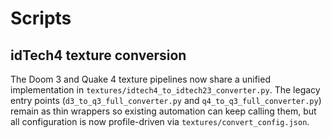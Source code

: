 # Scripts

## idTech4 texture conversion

The Doom 3 and Quake 4 texture pipelines now share a unified implementation in
`textures/idtech4_to_idtech23_converter.py`.  The legacy entry points
(`d3_to_q3_full_converter.py` and `q4_to_q3_full_converter.py`) remain as thin
wrappers so existing automation can keep calling them, but all configuration is
now profile-driven via `textures/convert_config.json`.

